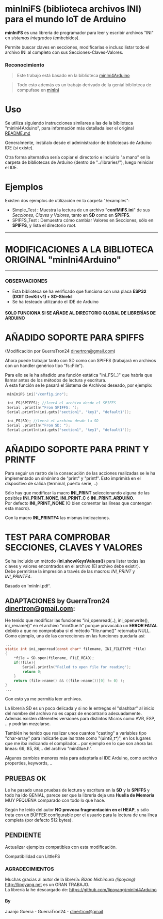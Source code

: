 # minIniFS (biblioteca archivos INI) para el mundo IoT de Arduino

**minIniFS** es una librería de programador para leer y escribir archivos "INI" en *sistemas integrados* (embebidos).

Permite buscar claves en secciones, modificarlas e incluso listar todo el archivo INI al completo con sus Secciones-Claves-Valores.

### Reconocimiento

> Este trabajo está basado en la biblioteca [minIni4Arduino](https://github.com/lipoyang/minIni4Arduino)

>  Todo esto además es un trabajo derivado de la genial biblioteca de compufase en [minIni](https://github.com/compuphase/minIni)


# Uso

Se utiliza siguiendo instrucciones similares a las de la biblioteca "minIni4Arduino", para información más detallada leer el original 
[README.md](https://github.com/lipoyang/minIni4Arduino/blob/master/README.md)

Generalmente, instálalo desde el administrador de bibliotecas de Arduino IDE (si existe).

Otra forma alternativa sería copiar el directorio e incluirlo "a mano" en la carpeta de bibliotecas de Arduino (dentro de "../libraries/"), luego reiniciar el IDE.

# Ejemplos

Existen dos ejemplos de utilización en la carpeta "/examples":
 - Simple_Test : Muestra la lectura de un archivo "**confMiFS.ini**" de sus *Secciones, Claves y Valores*, tanto en **SD** como en **SPIFFS**.
 - SPIFFS_Test : Demuestra cómo cambiar Valores en Secciones, sólo en **SPIFFS**, y lista el directorio *root*.

----------------------------------------------------------
# MODIFICACIONES A LA BIBLIOTECA ORIGINAL "minIni4Arduino"
----------------------------------------------------------

### OBSERVACIONES

- Esta biblioteca se ha verificado que funciona con una placa **ESP32 (DOIT DevKit v1) + SD-Shield**
- Se ha testeado utilizando el IDE de Arduino

#### SOLO FUNCIONA SI SE AÑADE AL DIRECTORIO GLOBAL DE LIBRERÍAS DE ARDUINO

# AÑADIDO SOPORTE PARA SPIFFS
  (Modificación por GuerraTron24 <dinertron@gmail.com>)
  
Ahora puede trabajar tanto con SD como con SPIFFS (trabajará en archivos con un handler genérico tipo "fs::File").   
  
Para ello se le ha añadido una función estática "ini_FS(..)" que habría que llamar antes de los métodos de lectura y escritura.  
A esta función se le pasará el Sistema de Archivos deseado, por ejemplo:

```c
 minIniFS ini("/config.ino");

 ini_FS(SPIFFS); //leerá el archivo desde el SPIFFS
 Serial .println("From SPIFFS: ");
 Serial.println(ini.gets("section1", "key1", "default1"));
  
 ini_FS(SD); //leerá el archivo desde la SD
 Serial .println("From SD: ");
 Serial.println(ini.gets("section1", "key1", "default1"));
```

# AÑADIDO SOPORTE PARA PRINT Y PRINTF

Para seguir un rastro de la consecución de las acciones realizadas se le ha implementado un sinónimo de "print" y "printf".
Esto imprimirá en el dispositivo de salida (terminal, puerto serie, ..) 

Sólo hay que modificar la macro **INI_PRINT** seleccionando alguna de las posibles **INI_PRINT_NONE**, **INI_PRINT_C** ó **INI_PRINT_ARDUINO**.  
Por defecto **INI_PRINT_NONE** (O bien comentar las líneas que contengan esta macro).

Con la macro **INI_PRINTF4** las mismas indicaciones.

# TEST PARA COMPROBAR SECCIONES, CLAVES Y VALORES

Se ha incluido un método (**ini.showKeysValues()**) para listar todas las claves y valores encontrados en el archivo (El archivo debe existir).  
Debe permitirse la impresión a través de las macros: *INI_PRINT* y *INI_PRINTF4*. 

Basado en 'minIni.pdf'.

## ADAPTACIONES by GuerraTron24 <dinertron@gmail.com>:

He tenido que modificar las funciones "ini_openread(..), ini_openwrite(), ini_rename()" en el archivo "minGlue.h" porque provocaba un **ERROR FATAL** debido a que no comprobaba 
si el método "file.name()" retornaba NULL. 
Como ejemplo, una de las correcciones en las funciones quedaría así: 

```c
...
static int ini_openread(const char* filename, INI_FILETYPE *file)
{
    *file = SD.open(filename, FILE_READ);
    if(!file){
        Serial.println("Failed to open file for reading");
        return 0;
    }
    return (file->name() && ((file->name())[0] != 0) );
}
...
```

Con esto ya me permitía leer archivos. 

La librería SD es un poco delicada y si no le entregas el "slashbar" al inicio del nombre del archivo no es capaz de encontrarlo adecuadamente. Además existen diferentes versiones 
para distintos Micros como AVR, ESP, .. y podrían mezclarse.

También he tenido que realizar unos cuantos "casting" a variables tipo "char-array" para indicarle que las trate como "(uint8_t\*)", en los lugares que me iba indicando el 
compilador... por ejemplo en lo que son ahora las líneas: 69, 85, 86,.. del archivo "minGlue.h".

Algunos cambios menores más para adaptarla al IDE Arduino, como archivo properties, keywords, ..

## PRUEBAS OK

Le he pasado unas pruebas de lectura y escritura en la **SD** y la **SPIFFS** y todo ha ido GENIAL, parece ser que la librería deja una **Huella de Memoria** MUY PEQUEÑA comparado con todo 
lo que hace.  

Según he leído del autor **NO provoca fragmentación en el HEAP**, y sólo trata con un BÚFFER configurable por el usuario para la lectura de una línea completa (por defecto 512 bytes).

## PENDIENTE

Actualizar ejemplos compatibles con esta modificación.

Compatibilidad con LittleFS

### AGRADECIMIENTOS

Muchas gracias al autor de la librería: *Bizan Nishimura (lipoyang)* <http://lipoyang.net> es un GRAN TRABAJO.  
La librería la he descargado de: https://github.com/lipoyang/minIni4Arduino

#### By

Juanjo Guerra - GuerraTron24 - <dinertron@gmail>
